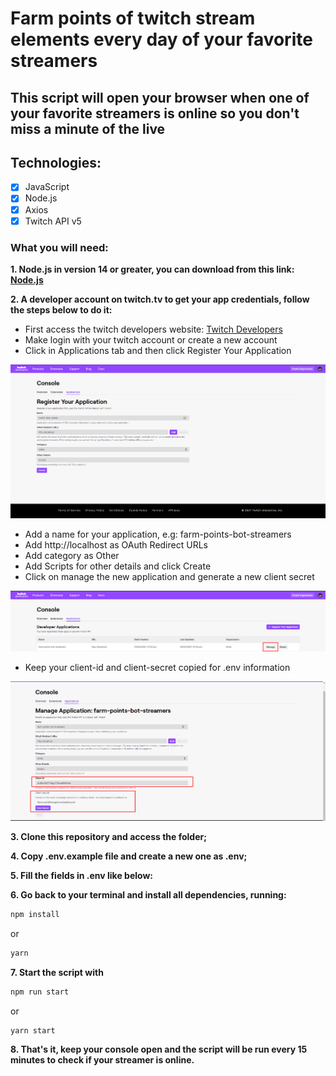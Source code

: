 # Farm points of twitch stream elements every day of your favorite streamers
## This script will open your browser when one of your favorite streamers is online so you don't miss a minute of the live

## Technologies:

- [x] JavaScript
- [x] Node.js
- [x] Axios
- [x] Twitch API v5

### What you will need:

**1. Node.js in version 14 or greater, you can download from this link: [Node.js](https://nodejs.org/)**

**2. A developer account on twitch.tv to get your app credentials, follow the steps below to do it:**
  - First access the twitch developers website: [Twitch Developers](https://dev.twitch.tv/)
  - Make login with your twitch account or create a new account
  - Click in Applications tab and then click Register Your Application
  
  ![Print](https://github.com/LeonardoPizzoquero/farm-twitch-points-stream-elements/blob/main/screenshots/register.png)
  
  - Add a name for your application, e.g: farm-points-bot-streamers
  - Add http://localhost as OAuth Redirect URLs
  - Add category as Other
  - Add Scripts for other details and click Create
  - Click on manage the new application and generate a new client secret
  
  ![Print](https://github.com/LeonardoPizzoquero/farm-twitch-points-stream-elements/blob/main/screenshots/manage.png)
  
  - Keep your client-id and client-secret copied for .env information
  
  ![Print](https://github.com/LeonardoPizzoquero/farm-twitch-points-stream-elements/blob/main/screenshots/secrets.png)
  

**3. Clone this repository and access the folder;**

**4. Copy .env.example file and create a new one as .env;**

**5. Fill the fields in .env like below:**

**6. Go back to your terminal and install all dependencies, running:**

```sh
npm install
```
or
  ```sh
yarn
```

**7. Start the script with**
```sh
npm run start
```
or
  ```sh
yarn start
```

**8. That's it, keep your console open and the script will be run every 15 minutes to check if your streamer is online.**
